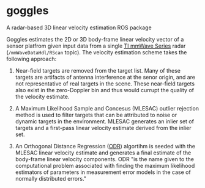 # goggles
A radar-based 3D linear velocity estimation ROS package

Goggles estimates the 2D or 3D body-frame linear velocity vector of a sensor platfrom given input data from a single
[TI mmWave Series](http://www.ti.com/sensors/mmwave/overview.html) radar (`/mmWaveDataHdl/RScan` topic). The velocity
estimation scheme takes the following approach:

1. Near-field targets are removed from the target list. Many of these targets are artifacts of antenna interference at
the senor origin, and are not representative of real targets in the scene. These near-field targets also exist in the
zero-Doppler bin and thus would currupt the quality of the velocity estimate.

2. A Maximum Likelihood Sample and Concesus (MLESAC) outlier rejection method is used to filter targets that can be
attributed to noise or dynamic targets in the environment. MLESAC generates an inlier set of targets and a first-pass
linear velocity estimate derived from the inlier set.

3. An Orthogonal Distance Regression ([ODR](http://scholar.colorado.edu/cgi/viewcontent.cgi?article=1311&context=csci_techreports))
algortihm is seeded with the MLESAC linear velocity estimate and generates a final estimate of the body-frame linear
velocity components. ODR "is the name given to the computational problem associated with finding the maximum likelihood
estimators of parameters in measurement error models in the case of normally distributed errors."
